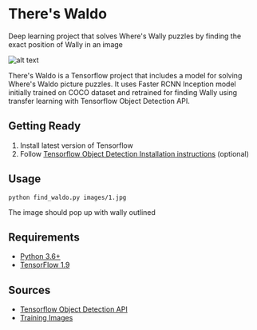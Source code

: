 # There's Waldo
Deep learning project that solves Where's Wally puzzles by finding the exact position of Wally in an image

![alt text](https://raw.githubusercontent.com/imanurg/there-s-waldo/master/docs/docs.png)

There's Waldo is a Tensorflow project that includes a model for solving Where's Waldo picture puzzles.
It uses Faster RCNN Inception model initially trained on COCO dataset and retrained for finding Wally using transfer learning with Tensorflow Object Detection API.

## Getting Ready
1. Install latest version of Tensorflow
2. Follow [Tensorflow Object Detection Installation instructions](https://github.com/tensorflow/models/blob/master/research/object_detection/g3doc/installation.md) (optional)

## Usage
```
python find_waldo.py images/1.jpg
```

The image should pop up with wally outlined 

## Requirements
- [Python 3.6+](https://www.continuum.io/download)
- [TensorFlow 1.9](https://www.tensorflow.org/)

## Sources
- [Tensorflow Object Detection API](https://github.com/tensorflow/models/tree/master/research/object_detection)
- [Training Images](https://github.com/vc1492a/Hey-Waldo)